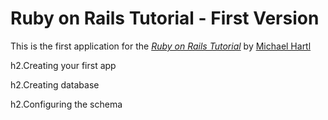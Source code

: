 # Ruby on Rails Tutorial - First Version

This is the first application for the [*Ruby on Rails Tutorial*](http://railstutorials.org) by [Michael Hartl](http://michaelhartl.com)

h2.Creating your first app

h2.Creating database

h2.Configuring the schema